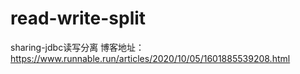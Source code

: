 # read-write-split
sharing-jdbc读写分离
博客地址：https://www.runnable.run/articles/2020/10/05/1601885539208.html
